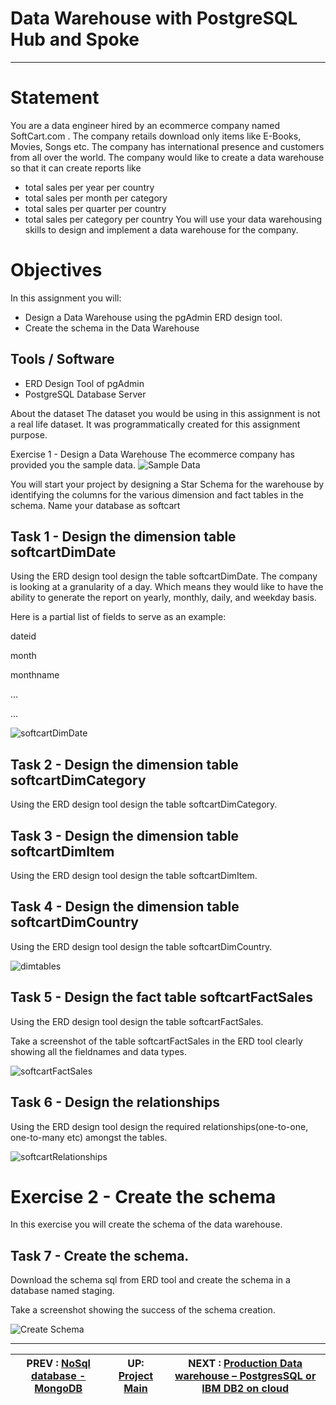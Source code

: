 # Data Warehouse with PostgreSQL Hub and Spoke

---

# Statement
You are a data engineer hired by an ecommerce company named SoftCart.com . The company retails download only items like E-Books, Movies, Songs etc. The company has international presence and customers from all over the world. The company would like to create a data warehouse so that it can create reports like

- total sales per year per country
- total sales per month per category
- total sales per quarter per country
- total sales per category per country
You will use your data warehousing skills to design and implement a data warehouse for the company.

# Objectives
In this assignment you will:

- Design a Data Warehouse using the pgAdmin ERD design tool.
- Create the schema in the Data Warehouse

## Tools / Software
- ERD Design Tool of pgAdmin
- PostgreSQL Database Server

About the dataset
The dataset you would be using in this assignment is not a real life dataset. It was programmatically created for this assignment purpose.

Exercise 1 - Design a Data Warehouse
The ecommerce company has provided you the sample data.
![Sample Data](../IBM/ecom-sample-data.png)


You will start your project by designing a Star Schema for the warehouse by identifying the columns for the various dimension and fact tables in the schema. Name your database as softcart

## Task 1 - Design the dimension table softcartDimDate
Using the ERD design tool design the table softcartDimDate. The company is looking at a granularity of a day. Which means they would like to have the ability to generate the report on yearly, monthly, daily, and weekday basis.

Here is a partial list of fields to serve as an example:

dateid

month

monthname

…

…

![softcartDimDate](../workscreenshots/softcartDimDate.jpg)

## Task 2 - Design the dimension table softcartDimCategory
Using the ERD design tool design the table softcartDimCategory.

## Task 3 - Design the dimension table softcartDimItem
Using the ERD design tool design the table softcartDimItem.

## Task 4 - Design the dimension table softcartDimCountry
Using the ERD design tool design the table softcartDimCountry.

![dimtables](../workscreenshots/dimtables.png)

## Task 5 - Design the fact table softcartFactSales
Using the ERD design tool design the table softcartFactSales.

Take a screenshot of the table softcartFactSales in the ERD tool clearly showing all the fieldnames and data types.

![softcartFactSales](../workscreenshots/softcartFactSales.png)

## Task 6 - Design the relationships
Using the ERD design tool design the required relationships(one-to-one, one-to-many etc) amongst the tables.

![softcartRelationships](../workscreenshots/softcartRelationships.png)

# Exercise 2 - Create the schema
In this exercise you will create the schema of the data warehouse.

## Task 7 - Create the schema.
Download the schema sql from ERD tool and create the schema in a database named staging.

Take a screenshot showing the success of the schema creation.

![Create Schema](../workscreenshots/createschema.png)

---
|  PREV : [NoSql database - MongoDB](NoSQL.md) | UP:  [Project Main](Project.md) | NEXT : [Production Data warehouse – PostgresSQL or IBM DB2 on cloud](Production.md)
|---|---|---|
